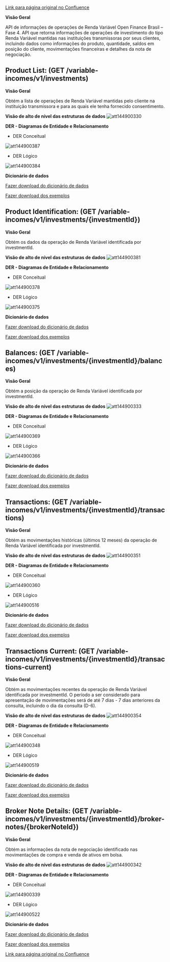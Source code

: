 [Link para página original no Confluence](https://openfinancebrasil.atlassian.net/wiki/spaces/OF/pages/144900298)

**Visão Geral**

API de informações de operações de Renda Variável Open Finance Brasil – Fase 4. API que retorna informações de operações de investimento do tipo Renda Variável mantidas nas instituições transmissoras por seus clientes, incluindo dados como informações do produto, quantidade, saldos em posição do cliente, movimentações financeiras e detalhes da nota de negociação.

## **Product List:** (GET /variable-incomes/v1/investments)

**Visão Geral**

Obtém a lista de operações de Renda Variável mantidas pelo cliente na instituição transmissora e para as quais ele tenha fornecido consentimento.

**Visão de alto de nível das estruturas de dados**
![att144900330](Informa%c3%a7%c3%b5es%20Gerais%20-%20Renda%20Vari%c3%a1vel%20-%20v1.0.0-rc3.0/attachments/image-20230405-201406.png)

**DER - Diagramas de Entidade e Relacionamento**

- DER Conceitual

![att144900387](Informa%c3%a7%c3%b5es%20Gerais%20-%20Renda%20Vari%c3%a1vel%20-%20v1.0.0-rc3.0/attachments/image-20230405-195433.png)

- DER Lógico

![att144900384](Informa%c3%a7%c3%b5es%20Gerais%20-%20Renda%20Vari%c3%a1vel%20-%20v1.0.0-rc3.0/attachments/image-20230405-195537.png)

**Dicionário de dados**

[Fazer download do dicionário de dados](https://openbanking-brasil.github.io/openapi/dictionary/variableIncomesGetInvestments_v1.csv)

[Fazer download dos exemplos](https://openbanking-brasil.github.io/openapi/dictionary/example/examples_variableIncomesGetInvestments_v1.csv)

## **Product Identification:** (GET /variable-incomes/v1/investments/{investmentId})

**Visão Geral**

Obtém os dados da operação de Renda Variável identificada por investmentId.

**Visão de alto de nível das estruturas de dados**
![att144900381](Informa%c3%a7%c3%b5es%20Gerais%20-%20Renda%20Vari%c3%a1vel%20-%20v1.0.0-rc3.0/attachments/image-20230405-195642.png)

**DER - Diagramas de Entidade e Relacionamento**

- DER Conceitual

![att144900378](Informa%c3%a7%c3%b5es%20Gerais%20-%20Renda%20Vari%c3%a1vel%20-%20v1.0.0-rc3.0/attachments/image-20230405-195728.png)

- DER Lógico

![att144900375](Informa%c3%a7%c3%b5es%20Gerais%20-%20Renda%20Vari%c3%a1vel%20-%20v1.0.0-rc3.0/attachments/image-20230405-195801.png)

**Dicionário de dados**

[Fazer download do dicionário de dados](https://openbanking-brasil.github.io/openapi/dictionary/variableIncomesGetInvestmentsInvestmentId_v1.csv)

[Fazer download dos exemplos](https://openbanking-brasil.github.io/openapi/dictionary/example/examples_variableIncomesGetInvestmentsInvestmentId_v1.csv)

## **Balances:** (GET /variable-incomes/v1/investments/{investmentId}/balances)

**Visão Geral**

Obtém a posição da operação de Renda Variável identificada por investmentId.

**Visão de alto de nível das estruturas de dados**
![att144900333](Informa%c3%a7%c3%b5es%20Gerais%20-%20Renda%20Vari%c3%a1vel%20-%20v1.0.0-rc3.0/attachments/image-20230405-201254.png)

**DER - Diagramas de Entidade e Relacionamento**

- DER Conceitual

![att144900369](Informa%c3%a7%c3%b5es%20Gerais%20-%20Renda%20Vari%c3%a1vel%20-%20v1.0.0-rc3.0/attachments/image-20230405-195919.png)

- DER Lógico

![att144900366](Informa%c3%a7%c3%b5es%20Gerais%20-%20Renda%20Vari%c3%a1vel%20-%20v1.0.0-rc3.0/attachments/image-20230405-195959.png)

**Dicionário de dados**

[Fazer download do dicionário de dados](https://openbanking-brasil.github.io/openapi/dictionary/variableIncomesGetInvestmentsInvestmentIdBalances_v1.csv)

[Fazer download dos exemplos](https://openbanking-brasil.github.io/openapi/dictionary/example/examples_variableIncomesGetInvestmentsInvestmentIdBalances_v1.csv)

## **Transactions:** (GET /variable-incomes/v1/investments/{investmentId}/transactions)

**Visão Geral**

Obtém as movimentações históricas (últimos 12 meses) da operação de Renda Variável identificada por investmentId.

**Visão de alto de nível das estruturas de dados**
![att144900351](Informa%c3%a7%c3%b5es%20Gerais%20-%20Renda%20Vari%c3%a1vel%20-%20v1.0.0-rc3.0/attachments/image-20230405-200434.png)

**DER - Diagramas de Entidade e Relacionamento**

- DER Conceitual

![att144900360](Informa%c3%a7%c3%b5es%20Gerais%20-%20Renda%20Vari%c3%a1vel%20-%20v1.0.0-rc3.0/attachments/image-20230405-200125.png)

- DER Lógico

![att144900516](Informa%c3%a7%c3%b5es%20Gerais%20-%20Renda%20Vari%c3%a1vel%20-%20v1.0.0-rc3.0/attachments/image-20230427-163323.png)

**Dicionário de dados**

[Fazer download do dicionário de dados](https://openbanking-brasil.github.io/openapi/dictionary/variableIncomesGetInvestmentsInvestmentIdTransactions_v1.csv)

[Fazer download dos exemplos](https://openbanking-brasil.github.io/openapi/dictionary/example/examples_variableIncomesGetInvestmentsInvestmentIdTransactions_v1.csv)

## **Transactions Current:** (GET /variable-incomes/v1/investments/{investmentId}/transactions-current)

**Visão Geral**

Obtém as movimentações recentes da operação de Renda Variável identificada por investmentId. O período a ser considerado para apresentação de movimentações será de até 7 dias - 7 dias anteriores da consulta, incluindo o dia da consulta (D-6).

**Visão de alto de nível das estruturas de dados**
![att144900354](Informa%c3%a7%c3%b5es%20Gerais%20-%20Renda%20Vari%c3%a1vel%20-%20v1.0.0-rc3.0/attachments/image-20230405-200359.png)

**DER - Diagramas de Entidade e Relacionamento**

- DER Conceitual

![att144900348](Informa%c3%a7%c3%b5es%20Gerais%20-%20Renda%20Vari%c3%a1vel%20-%20v1.0.0-rc3.0/attachments/image-20230405-200814.png)

- DER Lógico

![att144900519](Informa%c3%a7%c3%b5es%20Gerais%20-%20Renda%20Vari%c3%a1vel%20-%20v1.0.0-rc3.0/attachments/image-20230427-163404.png)

**Dicionário de dados**

[Fazer download do dicionário de dados](https://openbanking-brasil.github.io/openapi/dictionary/variableIncomesGetInvestmentsInvestmentIdTransactionsCurrent_v1.csv)

[Fazer download dos exemplos](https://openbanking-brasil.github.io/openapi/dictionary/example/examples_variableIncomesGetInvestmentsInvestmentIdTransactionsCurrent_v1.csv)

## **Broker Note Details:** (GET /variable-incomes/v1/investments/{investmentId}/broker-notes/{brokerNoteId})

**Visão Geral**

Obtém as informações da nota de negociação identificado nas movimentações de compra e venda de ativos em bolsa.

**Visão de alto de nível das estruturas de dados**
![att144900342](Informa%c3%a7%c3%b5es%20Gerais%20-%20Renda%20Vari%c3%a1vel%20-%20v1.0.0-rc3.0/attachments/image-20230405-200931.png)

**DER - Diagramas de Entidade e Relacionamento**

- DER Conceitual

![att144900339](Informa%c3%a7%c3%b5es%20Gerais%20-%20Renda%20Vari%c3%a1vel%20-%20v1.0.0-rc3.0/attachments/image-20230405-200952.png)

- DER Lógico

![att144900522](Informa%c3%a7%c3%b5es%20Gerais%20-%20Renda%20Vari%c3%a1vel%20-%20v1.0.0-rc3.0/attachments/image-20230427-163441.png)

**Dicionário de dados**

[Fazer download do dicionário de dados](https://openbanking-brasil.github.io/openapi/dictionary/variableIncomesGetInvestmentsInvestmentIdBrokerNotesBrokerNoteId_v1.csv)

[Fazer download dos exemplos](https://openbanking-brasil.github.io/openapi/dictionary/example/examples_variableIncomesGetInvestmentsInvestmentIdBrokerNotesBrokerNoteId_v1.csv)

[Link para página original no Confluence](https://openfinancebrasil.atlassian.net/wiki/spaces/OF/pages/144900298)